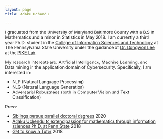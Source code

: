 ```yaml
---
layout: page
title: Adaku Uchendu 

---
```

I graduated from the University of Maryland Baltimore County with a B.S in Mathematics and a minor 
in Statistics in May 2018. I am currently a third year Ph.D. student in the [College of Information Sciences and Technology](https://ist.psu.edu/) at The
Pennsylvania State University under the guidance of [Dr. Dongwon Lee](http://pike.psu.edu/dongwon/) at the [PIKE Lab](http://pike.psu.edu/).  

My research interests are: Artificial Intelligence, Machine Learning, and Data mining in the application domain of Cybersecurity. 
Specifically, I am interested in:
* NLP (Natural Language Processing)
* NLG (Natural Language Generation) 
* Adversarial Robustness (both in Computer Vision and Text Classification)



Press:
* [Siblings pursue parallel doctoral degrees](https://news.psu.edu/story/629083/2020/08/20/academics/siblings-pursue-parallel-doctoral-degrees) 2020
* [Adaku Uchendu to extend passion for mathematics through information sciences Ph.D. at Penn State](https://news.umbc.edu/adaku-uchendu-to-extend-passion-for-mathematics-through-information-sciences-ph-d-at-penn-state/) 2018
* [Get to know a Tutor](https://lrc.umbc.edu/tutor/get-to-know-a-tutor/adaku-uchendu/) 2018
